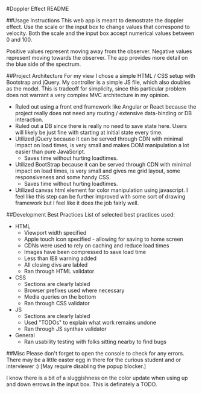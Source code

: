 #Doppler Effect README

##Usage Instructions
This web app is meant to demostrate the doppler effect. Use the scale or the input box to change values that correspond to velocity. Both the scale and the input box accept numerical values between 0 and 100. 

Positive values represent moving away from the observer. Negative values represent moving towards the observer.  The app provides more detail on the blue side of the spectrum.

##Project Architecture
For my view I chose a simple HTML / CSS setup with Bootstrap and jQuery. My controller is a simple JS file, which also doubles as the model. This is tradeoff for simplicity, since this particular problem does not warrant a very complex MVC architecture in my opinion.

* Ruled out using a front end framework like Angular or React because the project really does not need any routing / extensive data-binding or DB interaction.
* Ruled out a DB since there is really no need to save state here. Users will likely be just fine with starting at initial state every time.  
* Utilized jQuery because it can be served through CDN with minimal impact on load times, is very small and makes DOM manipulation a lot easier than pure JavaScript.
	* Saves time without hurting loadtimes.
* Utilized BootStrap because it can be served through CDN with minimal impact on load times, is very small and gives me grid layout, some responsiveness and some handy CSS.
	* Saves time without hurting loadtimes.
* Utilized canvas html element for color manipulation using javascript. I feel like this step can be further improved with some sort of drawing framework but I feel like it does the job fairly well.

##Development Best Practices
List of selected best practices used:

* HTML
	* Viewport width specified
	* Apple touch icon specified - allowing for saving to home screen
	* CDNs were used to rely on caching and reduce load times
	* Images have been compressed to save load time
	* Less than IE8 warning added
	* All closing divs are labled
	* Ran through HTML validator
* CSS
	* Sections are clearly labled
	* Browser prefixes used where necessary
	* Media queries on the bottom
	* Ran through CSS validator
* JS
	* Sections are clearly labled
	* Used "TODOs" to explain what work remains undone
	* Ran through JS synthax validator
* General
	* Ran usability testing with folks sitting nearby to find bugs
	
##Misc
Please don't forget to open the console to check for any errors. There may be a little easter egg in there for the curious student and or interviewer :)  [May require disabling the popup blocker.]

I know there is a bit of a sluggishness on the color update when using up and down errows in the input box.  This is definately a TODO.


